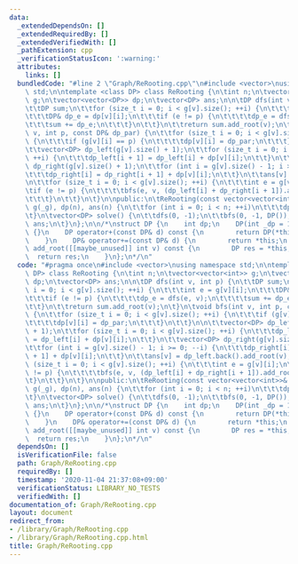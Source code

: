 ```yaml
---
data:
  _extendedDependsOn: []
  _extendedRequiredBy: []
  _extendedVerifiedWith: []
  _pathExtension: cpp
  _verificationStatusIcon: ':warning:'
  attributes:
    links: []
  bundledCode: "#line 2 \"Graph/ReRooting.cpp\"\n#include <vector>\nusing namespace\
    \ std;\n\ntemplate <class DP> class ReRooting {\n\tint n;\n\tvector<vector<int>>\
    \ g;\n\tvector<vector<DP>> dp;\n\tvector<DP> ans;\n\n\tDP dfs(int v, int p) {\n\
    \t\tDP sum;\n\t\tfor (size_t i = 0; i < g[v].size(); ++i) {\n\t\t\tint e = g[v][i];\n\
    \t\t\tDP& dp_e = dp[v][i];\n\t\t\tif (e != p) {\n\t\t\t\tdp_e = dfs(e, v);\n\t\
    \t\t\tsum += dp_e;\n\t\t\t}\n\t\t}\n\t\treturn sum.add_root(v);\n\t}\n\tvoid bfs(int\
    \ v, int p, const DP& dp_par) {\n\t\tfor (size_t i = 0; i < g[v].size(); ++i)\
    \ {\n\t\t\tif (g[v][i] == p) {\n\t\t\t\tdp[v][i] = dp_par;\n\t\t\t}\n\t\t}\n\n\
    \t\tvector<DP> dp_left(g[v].size() + 1);\n\t\tfor (size_t i = 0; i < g[v].size();\
    \ ++i) {\n\t\t\tdp_left[i + 1] = dp_left[i] + dp[v][i];\n\t\t}\n\t\tvector<DP>\
    \ dp_right(g[v].size() + 1);\n\t\tfor (int i = g[v].size() - 1; i >= 0; --i) {\n\
    \t\t\tdp_right[i] = dp_right[i + 1] + dp[v][i];\n\t\t}\n\t\tans[v] = dp_left.back().add_root(v);\n\
    \n\t\tfor (size_t i = 0; i < g[v].size(); ++i) {\n\t\t\tint e = g[v][i];\n\t\t\
    \tif (e != p) {\n\t\t\t\tbfs(e, v, (dp_left[i] + dp_right[i + 1]).add_root(v));\n\
    \t\t\t}\n\t\t}\n\t}\n\npublic:\n\tReRooting(const vector<vector<int>>& _g) : n(_g.size()),\
    \ g(_g), dp(n), ans(n) {\n\t\tfor (int i = 0; i < n; ++i)\n\t\t\tdp[i].resize(g[i].size());\n\
    \t}\n\tvector<DP> solve() {\n\t\tdfs(0, -1);\n\t\tbfs(0, -1, DP());\n\t\treturn\
    \ ans;\n\t}\n};\n\n/*\nstruct DP {\n    int dp;\n    DP(int _dp = 1) : dp(_dp)\
    \ {}\n    DP operator+(const DP& d) const {\n        return DP(*this) += d;\n\
    \    }\n    DP& operator+=(const DP& d) {\n        return *this;\n    }\n    DP\
    \ add_root([[maybe_unused]] int v) const {\n        DP res = *this;\n\n      \
    \  return res;\n    }\n};\n*/\n"
  code: "#pragma once\n#include <vector>\nusing namespace std;\n\ntemplate <class\
    \ DP> class ReRooting {\n\tint n;\n\tvector<vector<int>> g;\n\tvector<vector<DP>>\
    \ dp;\n\tvector<DP> ans;\n\n\tDP dfs(int v, int p) {\n\t\tDP sum;\n\t\tfor (size_t\
    \ i = 0; i < g[v].size(); ++i) {\n\t\t\tint e = g[v][i];\n\t\t\tDP& dp_e = dp[v][i];\n\
    \t\t\tif (e != p) {\n\t\t\t\tdp_e = dfs(e, v);\n\t\t\t\tsum += dp_e;\n\t\t\t}\n\
    \t\t}\n\t\treturn sum.add_root(v);\n\t}\n\tvoid bfs(int v, int p, const DP& dp_par)\
    \ {\n\t\tfor (size_t i = 0; i < g[v].size(); ++i) {\n\t\t\tif (g[v][i] == p) {\n\
    \t\t\t\tdp[v][i] = dp_par;\n\t\t\t}\n\t\t}\n\n\t\tvector<DP> dp_left(g[v].size()\
    \ + 1);\n\t\tfor (size_t i = 0; i < g[v].size(); ++i) {\n\t\t\tdp_left[i + 1]\
    \ = dp_left[i] + dp[v][i];\n\t\t}\n\t\tvector<DP> dp_right(g[v].size() + 1);\n\
    \t\tfor (int i = g[v].size() - 1; i >= 0; --i) {\n\t\t\tdp_right[i] = dp_right[i\
    \ + 1] + dp[v][i];\n\t\t}\n\t\tans[v] = dp_left.back().add_root(v);\n\n\t\tfor\
    \ (size_t i = 0; i < g[v].size(); ++i) {\n\t\t\tint e = g[v][i];\n\t\t\tif (e\
    \ != p) {\n\t\t\t\tbfs(e, v, (dp_left[i] + dp_right[i + 1]).add_root(v));\n\t\t\
    \t}\n\t\t}\n\t}\n\npublic:\n\tReRooting(const vector<vector<int>>& _g) : n(_g.size()),\
    \ g(_g), dp(n), ans(n) {\n\t\tfor (int i = 0; i < n; ++i)\n\t\t\tdp[i].resize(g[i].size());\n\
    \t}\n\tvector<DP> solve() {\n\t\tdfs(0, -1);\n\t\tbfs(0, -1, DP());\n\t\treturn\
    \ ans;\n\t}\n};\n\n/*\nstruct DP {\n    int dp;\n    DP(int _dp = 1) : dp(_dp)\
    \ {}\n    DP operator+(const DP& d) const {\n        return DP(*this) += d;\n\
    \    }\n    DP& operator+=(const DP& d) {\n        return *this;\n    }\n    DP\
    \ add_root([[maybe_unused]] int v) const {\n        DP res = *this;\n\n      \
    \  return res;\n    }\n};\n*/\n"
  dependsOn: []
  isVerificationFile: false
  path: Graph/ReRooting.cpp
  requiredBy: []
  timestamp: '2020-11-04 21:37:08+09:00'
  verificationStatus: LIBRARY_NO_TESTS
  verifiedWith: []
documentation_of: Graph/ReRooting.cpp
layout: document
redirect_from:
- /library/Graph/ReRooting.cpp
- /library/Graph/ReRooting.cpp.html
title: Graph/ReRooting.cpp
---
```

